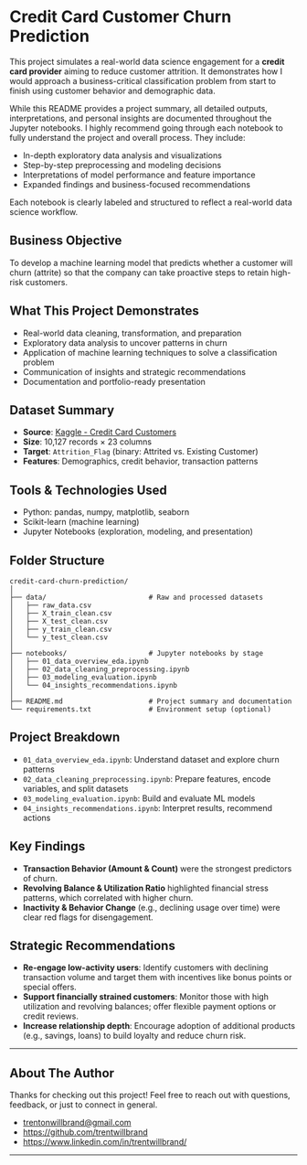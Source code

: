 # Credit Card Customer Churn Prediction

This project simulates a real-world data science engagement for a **credit card provider** aiming to reduce customer attrition. It demonstrates how I would approach a business-critical classification problem from start to finish using customer behavior and demographic data.

While this README provides a project summary, all detailed outputs, interpretations, and personal insights are documented throughout the Jupyter notebooks. I highly recommend going through each notebook to fully understand the project and overall process. They include:

- In-depth exploratory data analysis and visualizations
- Step-by-step preprocessing and modeling decisions
- Interpretations of model performance and feature importance
- Expanded findings and business-focused recommendations

Each notebook is clearly labeled and structured to reflect a real-world data science workflow.

## Business Objective
To develop a machine learning model that predicts whether a customer will churn (attrite) so that the company can take proactive steps to retain high-risk customers.

## What This Project Demonstrates
- Real-world data cleaning, transformation, and preparation
- Exploratory data analysis to uncover patterns in churn
- Application of machine learning techniques to solve a classification problem
- Communication of insights and strategic recommendations
- Documentation and portfolio-ready presentation

## Dataset Summary
- **Source**: [Kaggle - Credit Card Customers](https://www.kaggle.com/datasets/sakshigoyal7/credit-card-customers)
- **Size**: 10,127 records × 23 columns
- **Target**: `Attrition_Flag` (binary: Attrited vs. Existing Customer)
- **Features**: Demographics, credit behavior, transaction patterns

## Tools & Technologies Used
- Python: pandas, numpy, matplotlib, seaborn
- Scikit-learn (machine learning)
- Jupyter Notebooks (exploration, modeling, and presentation)

## Folder Structure
```
credit-card-churn-prediction/
│
├── data/                         # Raw and processed datasets
│   ├── raw_data.csv
│   ├── X_train_clean.csv
│   ├── X_test_clean.csv
│   ├── y_train_clean.csv
│   └── y_test_clean.csv
│
├── notebooks/                    # Jupyter notebooks by stage
│   ├── 01_data_overview_eda.ipynb
│   ├── 02_data_cleaning_preprocessing.ipynb
│   ├── 03_modeling_evaluation.ipynb
│   └── 04_insights_recommendations.ipynb
│
├── README.md                     # Project summary and documentation
└── requirements.txt              # Environment setup (optional)
```

## Project Breakdown
- `01_data_overview_eda.ipynb`: Understand dataset and explore churn patterns
- `02_data_cleaning_preprocessing.ipynb`: Prepare features, encode variables, and split datasets
- `03_modeling_evaluation.ipynb`: Build and evaluate ML models
- `04_insights_recommendations.ipynb`: Interpret results, recommend actions

## Key Findings
- **Transaction Behavior (Amount & Count)** were the strongest predictors of churn.
- **Revolving Balance & Utilization Ratio** highlighted financial stress patterns, which correlated with higher churn.
- **Inactivity & Behavior Change** (e.g., declining usage over time) were clear red flags for disengagement.

## Strategic Recommendations
- **Re-engage low-activity users**: Identify customers with declining transaction volume and target them with incentives like bonus points or special offers.
- **Support financially strained customers**: Monitor those with high utilization and revolving balances; offer flexible payment options or credit reviews.
- **Increase relationship depth**: Encourage adoption of additional products (e.g., savings, loans) to build loyalty and reduce churn risk.

---

## About The Author

Thanks for checking out this project! Feel free to reach out with questions, feedback, or just to connect in general.

- trentonwillbrand@gmail.com
- https://github.com/trentwillbrand
- https://www.linkedin.com/in/trentwillbrand/

---
